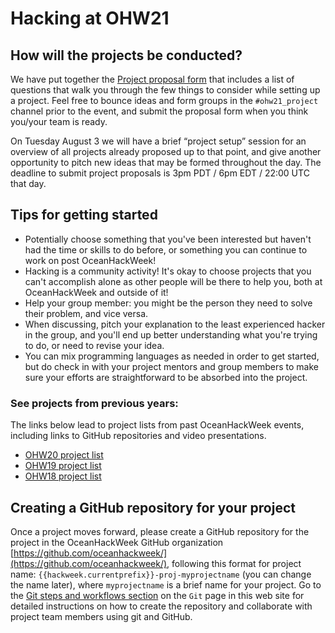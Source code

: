 # Hacking at OHW21

## How will the projects be conducted?

We have put together the [Project proposal form](https://docs.google.com/forms/d/1Q71S1Rae7U_V5BrcSBOiXU1VvNmv7wsjNKBdG5wCEv0/edit) that includes a list of questions that walk you through the few things to consider while setting up a project. Feel free to bounce ideas and form groups in the `#ohw21_project` channel prior to the event, and submit the proposal form when you think you/your team is ready.

On Tuesday August 3 we will have a brief “project setup” session for an overview of all projects already proposed up to that point, and give another opportunity to pitch new ideas that may be formed throughout the day. The deadline to submit project proposals is 3pm PDT / 6pm EDT / 22:00 UTC that day.

## Tips for getting started

* Potentially choose something that you've been interested but haven't had the time or skills to do before, or something you can continue to work on post OceanHackWeek!
* Hacking is a community activity! It's okay to choose projects that you can't accomplish alone as other people will be there to help you, both at OceanHackWeek and outside of it!
* Help your group member: you might be the person they need to solve their problem, and vice versa.
* When discussing, pitch your explanation to the least experienced hacker in the group, and you'll end up better understanding what you're trying to do, or need to revise your idea.
* You can mix programming languages as needed in order to get started, but do check in with your project mentors and group members to make sure your efforts are straightforward to be absorbed into the project.

### See projects from previous years:

The links below lead to project lists from past OceanHackWeek events, including links to GitHub repositories and video presentations.

* [OHW20 project list](https://oceanhackweek.github.io/projects_2020.html)
* [OHW19 project list](https://oceanhackweek.github.io/ohw19/projects_2019.html)
* [OHW18 project list](https://oceanhackweek.github.io/ohw2018/projects.html)

## Creating a GitHub repository for your project

Once a project moves forward, please create a GitHub repository for the project in the OceanHackWeek GitHub organization [https://github.com/oceanhackweek/](https://github.com/oceanhackweek/), following this format for project name: `{{hackweek.currentprefix}}-proj-myprojectname` (you can change the name later), where `myprojectname` is a brief name for your project. Go to the [Git steps and workflows section](../prep/git.md#git-steps-and-workflows) on the `Git` page in this web site for detailed instructions on how to create the repository and collaborate with project team members using git and GitHub.

<!-- * Start with ideas that are close to home: your research, a project for your company, something you have always been interested in. -->
<!-- * Start with one simple idea first, and when it is built add complexity afterwards. -->
<!-- * Help your neighbor: you might be the person they need to solve their problem, and vice versa. -->

<!-- 
++++++++++++++++++++++++++++++++++++++++++++++++++++
Below are OHW19 materials: some can be revived for future in-person events, so keeping them here as comments. 
++++++++++++++++++++++++++++++++++++++++++++++++++++
-->

<!-- ## How will the projects be conducted?

* On day 1 we will facilitate the sharing of ideas and formation of people into small teams (2-5 people)
* Once formed, each team will be guided through exercises to help narrow in on a set of tasks that are doable within the 5 days. A brief project outline will be posted to GitHub, following the "Project Guidelines" below.


## What can I do to prepare in advance?

* If you have a project idea already brewing, we encourage you to share that with the team on the #project channel on Slack. We can add additional channels as the project ideas develop.
* Feel free to explore various projects and initiate conversations. The goal is to gather as much information as you can to inform your decision about which team to join when we meet in person.
* Contact an Oceanhackweek organizer if you would like assistance in assessing whether a project is well-scoped, or if you need help with a particular dataset. 


## OceanHackWeek specifics

* Who are you going to hack with? Here's [a list of your fellow hackers](participants_2019)
* What are you going to work on? [Project guidelines and ideas](project_guidelines)
* Start pitching ideas on our [#projects slack](https://oceanhackweek2019.slack.com) channel, and then once projects materialize, we can migrate to a separate project channel
* Begin populating an Oceanhackweek GitHub project page - instructions coming soon
-->
